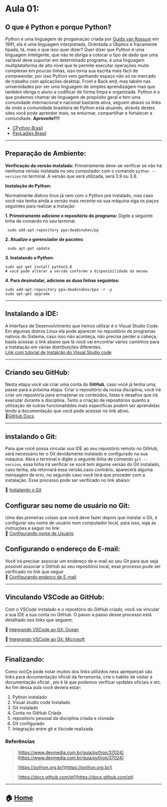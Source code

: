 # Aula 01:
## O que é Python e porque Python?
Python é uma linguagem de progamação criada por [Guido van Rossum](https://pt.wikipedia.org/wiki/Guido_van_Rossum) em 1991, ela é uma linguagem interpretada, Orientada a Objetos e fracamente tipada, tá,  mais o que isso quer dizer? Quer dizer que Python é uma linguagem inteligente, que não te obriga a colocar o tipo de dado que uma variável deve suportar em determinado programa, é uma linguagem multiplataforma de alto nível que te permite executar operações muito complexas em poucas linhas, isso torna sua escrita mais fácil de compreender, por isso Python vem ganhando espaço não só no mercado de trabalho com aplicações desktop, Front e Back end, mas tabém nas universidades por ser uma linguagem de simples aprendizagem mas que também obriga o aluno a codificar de forma limpa e organizada. Python é o que podemos chamar de linguagem de propósito geral e tem uma comunidade internacional e nacional bastante ativa, seguem abaixo os links de onde a comunidade brasileira de Python está atuando, através destes sites você pode aprender mais, se enturmar, compartilhar e fortalecer a comundiade. **Aproveite!!!!**

 * [CPython Brasil ](https://python.org.br/)
 * [PayLadies Brasil](https://brasil.pyladies.com/)
 
 ---
 
## Preparação de Ambiente:

**Verificação da versão instalada:**
Primeiramente deve-se verificar se não há nenhuma versão instalada no seu computador com o comando ```python --version``` no terminal. A versão que será utilizada, será 3.9 ou 3.8.

**Instalação do Python:**

Normalmente distros linux já vem com o Python pré instalado, mas caso você não tenha ainda a versão mais recente na sua máquina siga os paços seguintes para realizar a instação:

**1. Primeiramente adicione o repositório do programa:** Digite a seguinte  linha de comando no seu terminal.
```
 sudo add-apt-repository ppa:deadsnakes/pp
```
**2. Atualize o gerenciador de pacotes:** 
```
 sudo apt-get update
```

**3. Instalando o Python:** 
```
sudo apt-get install python3.8
# você pode alterar a versão conforme a disponibilidade da mesma
```

**4. Para desinstalar, adicione as duas linhas seguintes:** 
```
sudo add-apt-repository ppa:deadsnakes/ppa -r -y
sudo apt-get upgrade

```
---
## Instalando a IDE:
A Interface de Desenvolvimento que iremos utilizar é o Visual Studio Code. Em algumas distros Linux ela pode aparecer no repositório de programas nativos do Sistema, caso isso não aconteça, não precisa perder a cabeça, basta acessar o link abaixo que lá você vai encontrar vários caminhos para a instalação em várias distribuições diferentes.<br>
[Link com tutorial de Instalção do Visual Studio code](https://code.visualstudio.com/docs/setup/linux)

---

## Criando seu GitHub:

Nesta etapa você vai criar uma conta do **GitHub**, caso você já tenha uma, passe para a próxima etapa. Criar o repositório da nossa disciplina, você irá criar um repostória para armazenar os conteúdos, listas e desafios que irá executar durante a disciplina. Tanto a criação de repositórios quanto a utilização de outras funcionaliddes mais especificas podem ser aprendidas lendo a documentação que você pode acessar no link abixo.<br>
:link:[GitHub Docs](https://docs.github.com/pt/github/getting-started-with-github/quickstart)

---

## instalando o Git:
Para que você possa vincular sua IDE ao seu repostório remoto no GitHub, será necessário ter o Git devidamente instalado e configurado na sua máquina. Abra o terminal e digite a seguinte linha de comando ```git --version```, essa linha irá verificar se você tem alguma versão do Git instalado, caso tenha, ela retornará essa versão,caso contrário, apareceŕá alguma mensagem de erro, no segundo caso você terá que proceder com a instalação. Esse processo  pode ser verificado no link abaixo:

:link:  [Instalando o Git](https://git-scm.com/download/linux)

## Configurar seu nome de usuário no Git:

Uma das primeiras coisas que você deve fazer depois que instalar o Git, é configurar seu nome de usuário nom computador local, para isso, siga as instruções a seguir no link:<br>
:link:  [Configurando nome de Usuário](https://docs.github.com/pt/github/using-git/setting-your-username-in-git)<br>

## Configurando o endereço de E-mail:

Você irá precisar associar um endereço de e-mail ao seu Git para que seja possivel associar o GitHub ao seu repositório local, esse processo pode ser verificado no link que segue<br>
:link:  [Configurando enderço de E-mail](https://docs.github.com/pt/github/setting-up-and-managing-your-github-user-account/setting-your-commit-email-address)

---

## Vinculando VSCode ao GitHub:
Com o VSCode instalado e o repostório do GitHub criado, você vai vincular a sua IDE a sua conta no GitHub. O passo a passo desse processo está detalhado nos links que seguem:

:link: [Integrando VSCode ao Git: Ocean](https://www.digitalocean.com/community/tutorials/how-to-use-git-integration-in-visual-studio-code-pt)

:link: [Integrando VSCode ao Git: Microsoft](https://docs.microsoft.com/pt-br/learn/modules/use-git-from-vs-code/)

---

## Finalizando:
Como vocÇe pode notar muitos dos links utilizdos ness apreparçaõ são links para documentação oficial da ferramenta, crie o habito de visitar a documentação oficial , pis é lá que podemos verificar updates oficiais e etc. Ao fim dessa aula você devera estar:
1. Python instalado
2. Visual studio code Instalado
3. Git instalado
4. Conta no GitHub Criada
5. repositorio pesosal da disciplina criada e clonada
6. Git configurado
7. Integração entre git e Vscode realizada

 ### Referências
 > [https://www.devmedia.com.br/guia/python/37024](https://www.devmedia.com.br/guia/python/37024)
 
 > [https://python.org.br/](https://python.org.br/)
 
 > [https://docs.github.com/pt](https://docs.github.com/pt)
---
:house: [Home](https://github.com/Evaldo-comp/Python-Mombaca)
---
